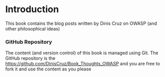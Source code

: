 # Introduction

This book contains the blog posts written by Dinis Cruz on OWASP (and other philosophical ideas)

### GitHub Repository

The content (and version control) of this book is managed using Git. The GitHub repository is the https://github.com/DinisCruz/Book_Thoughts_OWASP and you are free to fork it and use the content as you please